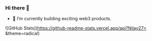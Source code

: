 ### Hi there 👋

- 🌱 I’m currently building exciting web3 products. 

![GitHub Stats](https://github-readme-stats.vercel.app/api?Nilay27= &theme=radical)


<!--
**Nilay27/Nilay27** is a ✨ _special_ ✨ repository because its `README.md` (this file) appears on your GitHub profile.

Here are some ideas to get you started:

- 🔭 I’m currently working on ...

- 👯 I’m looking to collaborate on ...
- 🤔 I’m looking for help with ...
- 💬 Ask me about ...
- 📫 How to reach me: ...
- 😄 Pronouns: ...
- ⚡ Fun fact: ...
-->


